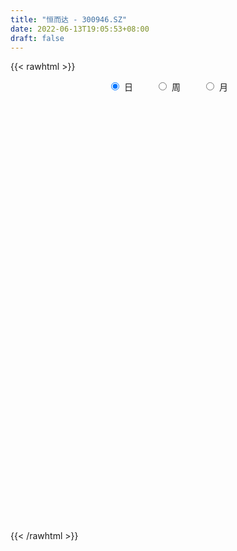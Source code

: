 ```yaml
---
title: "恒而达 - 300946.SZ"
date: 2022-06-13T19:05:53+08:00
draft: false
---
```

{{< rawhtml >}}
    <div style="text-align: center">
        <label style="padding: 1rem;"><input style="margin-right: .5rem" type="radio" name="period" value="D" checked onclick="period_change(this)">日</label>
        <label style="padding: 1rem;"><input style="margin-right: .5rem" type="radio" name="period" value="W" onclick="period_change(this)">周</label>
        <label style="padding: 1rem;"><input style="margin-right: .5rem" type="radio" name="period" value="M" onclick="period_change(this)">月</label>
    </div>
    <div id="chart" style="height: 700px;"></div> 
    <script type="text/javascript">
        const D_v = [118800.21,95355.45,66956.19,71241.04,59557.66,43370.75,38064.28,26937.77,32728.03,26916.35,20245.22,23076.02,24128.55,20964.93,76998.81,91773.87,58330.73,35186.03,29102.61,31887.33,23194.17,20063.37,48998.08,51396.86,37589.51,39714.36,41212.47,40673.56,27806.61,18414.38,17585.7,19524.7,17099.06,19142.85,16570.92,17403.31,29239.01,36364.57,31975.77,21865.68,33692.13,20240.34,17565.09,15986.0,21298.93,22386.35,21180.48,14995.29,17905.21,14604.51,13393.29,10395.74,11909.36,9513.1,9968.7,8799.3,14382.28,15570.71,9908.66,7245.09,6494.12,10011.03,14473.86,10463.93,6594.28,6976.81,8641.0,9999.0,10830.0,14017.43,11663.65,7561.11,10613.0,10939.93,9565.09,7595.01,6604.08,8463.07,4364.28,6311.49,5510.0,10888.24,10205.85,12775.06,8377.16,8788.3,12094.64,11958.55,9177.23,6994.24,7267.96,10563.0,5249.85,8137.0,10001.16,4593.47,5839.12,5431.18,6766.17,4484.17,5631.01,6721.16,6252.0,10707.19,9891.55,6437.0,9596.0,5192.27,7666.01,8058.0,9854.67,14244.62,7759.5,6378.0,5877.0,8203.5,21626.92,12391.43,8333.68,10074.72,5914.72,9427.5,9998.0,7206.0,7735.22,15424.85,10901.04,15375.42,9965.0,47179.09,90477.85,104748.52,69273.52,90778.85,102340.6,92598.17,70188.5,62592.51,63614.39,54780.64,49095.2,34456.0,42113.02,41971.4,29219.39,41333.91,67945.44,57619.47,52050.16,41571.04,27050.88,31339.66,22506.56,17852.18,34002.69,20430.86,17542.29,14263.0,11675.0,13649.36,18202.4,38701.48,24205.93,17834.12,23920.6,23202.38,18913.14,36614.46,40637.18,42179.26,22521.76,22471.64,16382.82,15068.9,17839.69,15376.66,19014.43,16034.25,56226.43,40643.08,39611.43,40762.47,54237.81,35894.91,25730.99,39407.24,27010.2,32408.52,21611.01,18425.36,23207.49,20404.27,35011.71,24653.39,23587.89,16623.0,22122.0,9132.79,9701.7,7694.79,7325.61,12045.0,7835.57,9172.56,8085.57,12585.35,20533.36,13518.77,10858.46,6063.61,5799.0,7669.93,9005.7,6619.97,11330.61,6792.22,5859.53,5600.0,5171.05,16110.07,7866.29,9413.0,6436.35,5751.6,5211.47,4886.0,6940.99,6625.14,7888.55,4961.36,8828.07,4557.0,9334.28,6413.73,4531.0,6259.15,5518.0,5867.25,10009.16,5200.58,5394.69,5648.64,3581.0,3022.0,29414.93,25675.56,12795.95,9872.0,17104.68,10876.58,31308.78,15956.69,12355.0,8581.27,7942.0,10890.42,14684.34,10785.36,8541.01,12430.33,9772.19,9445.73,6837.42,9583.92,9095.79,30345.44,18377.75,9381.0,13000.27,7081.04,6444.21,8987.45,6188.21,10773.22,32167.61,38074.53,23909.86,15099.15,11601.14,19641.23,10336.13,18099.04,24489.35,16082.27,14267.55,7923.15,7123.8,5186.98,9454.0,5893.0,6455.0,6887.27,8293.16,7298.82,5950.15,4833.13,8631.74,13108.28,33940.01,29944.54,19105.47,11951.78,10714.56,13988.39,10739.96,9018.81,11476.48,8411.31,15896.48,10071.13,9381.51,15095.28,9799.18,11605.28,13656.0,10049.95,11918.6,11937.4,9917.87,10335.18,9339.78,17883.79]
const D_histogram = [0.0,-3.6478176638,-6.4328256037,-7.4991311337,-8.1982404905,-8.16833172,-7.9075843968,-7.2176382178,-6.2324474544,-5.3364069574,-4.3051387629,-3.3871615379,-2.4401958943,-1.7297389657,-0.2320698822,1.1787821609,1.4713138274,1.6166599766,1.7643864365,1.9458735583,1.9029141951,1.9450200576,2.5392386999,2.8911889593,3.0024330074,3.2462462765,3.4757520456,3.2359952568,2.8183494823,2.5210183111,2.338932985,2.0584354355,1.7383929212,1.3929776881,1.2565517997,1.2707203579,1.4005285186,1.4894358804,1.4942360629,1.2537619103,1.4072859376,1.3848809868,1.21257282,1.1459447228,1.2153588381,1.1581398477,1.1444394737,1.0840115522,0.8380013063,0.5504756077,0.2494704012,0.1422128522,-0.0310382773,-0.0833376583,-0.1130548074,-0.1740274255,-0.3173678072,-0.155652778,-0.0993133723,-0.1219592418,-0.0796891829,0.060585111,0.2279916461,0.2633480942,0.2811311626,0.2410160632,0.2510425822,0.2894845828,0.3819906445,0.4675633427,0.3926291227,0.384775143,0.4382839723,0.4862447343,0.4556298591,0.3935624758,0.3792319532,0.2836661183,0.2238715363,0.194227378,0.1718287007,0.2447367998,0.3264146776,0.3728257367,0.3313082369,0.3413992626,0.3889121723,0.3684349032,0.2800493563,0.2392490899,0.2279533458,0.1056731969,0.0406148348,-0.028656134,-0.1887683071,-0.2502137746,-0.2064585502,-0.177084457,-0.2050854768,-0.194360678,-0.1543770976,-0.1341748969,-0.0901102578,-0.1959287089,-0.3290704574,-0.3503548296,-0.4355464978,-0.4481217592,-0.4613651353,-0.5179538535,-0.4367430837,-0.2839112208,-0.3098951325,-0.2474159395,-0.192189742,-0.0252657361,0.2789184657,0.4291913256,0.4696725362,0.5306815099,0.5758984539,0.6305086826,0.5622621804,0.4678089692,0.4386726124,0.5224789304,0.4953546759,0.5751309246,0.5230499737,1.2048130845,2.4561072546,2.9229573636,2.6985194346,3.3559489528,4.5725048986,5.3058847212,5.165128807,4.1568285728,3.7738944669,2.9252037235,1.8019867306,0.9271510151,-0.1630717732,-0.8706466964,-1.4288585817,-1.660546097,-1.0934562659,-1.0414794596,-0.9942663431,-1.6796837679,-2.2325179776,-2.7530602465,-3.166193248,-3.4467546236,-3.275129416,-3.2779109092,-2.9950170918,-2.8142106369,-2.5332523017,-2.4097116811,-2.1324652922,-1.4730767161,-1.1554858814,-0.8791565446,-0.5741624331,-0.292684878,-0.2602064156,0.0975562664,0.6338421675,0.6819354017,0.5054792041,0.0738478945,-0.1493719817,-0.3020355654,-0.4656022182,-0.5823328796,-0.4331557673,-0.3092169001,0.5627518373,1.0907665725,1.4362116071,1.7275298838,1.6396055196,1.4705664628,1.071762828,1.1696326104,1.1230113435,0.9384852088,0.768230931,0.5279421874,0.2283468246,0.1097042281,0.060670945,-0.3003175387,-0.4377268258,-0.5671989745,-1.0173827552,-1.2693308415,-1.4945234798,-1.5996666541,-1.4838376067,-1.2207102562,-1.0122021318,-0.9231328038,-0.7347156256,-0.4998898336,-0.1456765421,-0.1496847133,-0.3923459434,-0.4486961467,-0.4583220578,-0.5270957789,-0.6887623921,-0.6803514002,-0.4844572404,-0.3282741625,-0.2414346384,-0.20269848,-0.1216527117,-0.4494667892,-0.5481920164,-0.7604709621,-0.7355861148,-0.7818504922,-0.6221663923,-0.5266982165,-0.5416538559,-0.3685318101,-0.3518813582,-0.2789363589,-0.4176786488,-0.4575155328,-0.3077848945,-0.3246296433,-0.2732263524,-0.3425771093,-0.2853631222,-0.0796938736,0.152903006,0.3553744548,0.3896938553,0.3338004845,0.3198973929,0.3680505986,0.9909956162,1.2475110434,1.2989085146,1.3443607134,1.3825543111,1.3676490546,1.4741181271,1.4511627751,1.2811649013,1.1073199453,0.9867927476,0.9637418265,0.9695282966,0.947480386,0.6772391235,0.534006723,0.3662678279,0.1145458917,-0.2911139992,-0.7936665306,-0.9395081821,-0.2782629774,-0.0475624822,0.1131702774,0.1964759122,0.2168642481,0.2281630041,0.1599001218,-0.0443611751,0.0005007349,0.5865285872,0.690266901,0.434926306,0.1373092608,-0.2257622368,-0.2408076781,-0.3465334195,-0.2372821968,-0.2275793066,-0.2119764245,-0.3302183107,-0.3964887544,-0.5100461367,-0.5299785441,-0.7984914824,-0.8284753197,-1.1164794275,-1.3864664423,-1.2423887999,-1.0968607102,-0.8783329905,-0.6432876784,-0.3978957374,-2.0763346704,-2.8301765896,-3.1570037635,-3.1656928549,-2.9398668131,-2.6545136386,-2.2463083795,-1.849494777,-1.4317351315,-1.0086343462,-0.604619305,-0.3727667853,-0.1229189028,0.1451743185,0.2909795619,0.4373461865,0.614323868,0.7927903931,0.9648567166,1.1350941224,1.2263035924,1.231047413,1.1696072815,1.1712621449,1.2256618506]
const D_fast = [0.0,-4.5597720798,-8.9529864206,-11.8940747341,-14.6427442135,-16.654918373,-18.371067149,-19.4855305245,-20.0584516246,-20.496512867,-20.5415293632,-20.4703425227,-20.1334258526,-19.8554036654,-18.4157520525,-16.7102044692,-16.0498443458,-15.5003332025,-14.9115101334,-14.243554622,-13.8107854364,-13.2824245596,-12.0533962423,-10.9786487431,-10.1167964432,-9.0614216049,-7.9629778244,-7.393735799,-7.106794203,-6.7738707964,-6.3712228762,-6.1371115669,-6.0225558509,-6.0197266619,-5.8420146004,-5.5101659528,-5.0302256624,-4.5689593305,-4.1906001322,-4.1176338073,-3.6122882956,-3.2884729997,-3.1576379615,-2.9377798779,-2.5645260532,-2.3322100816,-2.0598005872,-1.8492256206,-1.8857355399,-2.0356423367,-2.2742799429,-2.3459842788,-2.5269949776,-2.6001287732,-2.6581096242,-2.7625890986,-2.9852714322,-2.8624695974,-2.8309585348,-2.8840942148,-2.8617464516,-2.7063258799,-2.4819214333,-2.3807279617,-2.2926621026,-2.2725231862,-2.1997360216,-2.0889228754,-1.9009191525,-1.6984556186,-1.6752325579,-1.5868927519,-1.4238129295,-1.254290984,-1.1709983943,-1.1346751587,-1.054197693,-1.0788469983,-1.0826736963,-1.0637610101,-1.0432025122,-0.9091102132,-0.745828666,-0.6062111726,-0.5649016132,-0.4694607719,-0.3247198191,-0.2530883624,-0.2714615703,-0.2524495642,-0.2067569719,-0.3026188215,-0.3575234749,-0.4339584772,-0.6412627271,-0.7652616382,-0.7731210514,-0.7880180725,-0.8672904614,-0.9051558321,-0.9037665261,-0.9171080497,-0.8955709749,-1.0503716033,-1.2657809662,-1.3746540458,-1.5687323384,-1.6933380396,-1.8219226996,-2.0079998811,-2.0359748822,-1.9541208246,-2.0575785193,-2.0569533113,-2.0497745493,-1.8891669774,-1.5152531592,-1.2576824679,-1.0997831232,-0.906103772,-0.7169122146,-0.5046748153,-0.4323557723,-0.4098567413,-0.3293249449,-0.1148988943,-0.0181844798,0.2053745,0.2840560426,1.2670224244,3.1323434083,4.3299328582,4.7801247878,6.2765415442,8.6362237146,10.6960747175,11.846601005,11.877507914,12.4380474249,12.3206576123,11.647937302,11.0048893404,9.8738986088,8.9486620115,8.0332354807,7.3864114412,7.6801372058,7.4717441472,7.2703906779,6.1650523111,5.0540886071,3.8452812765,2.640599963,1.4983499315,0.8511927851,0.0289335646,-0.4369268909,-0.9596730952,-1.3120278354,-1.7909151352,-2.0467850693,-1.7556656722,-1.7269463078,-1.6704061072,-1.508952604,-1.3006462684,-1.3332194099,-0.9510676613,-0.2563212183,-0.0377441337,-0.0878305302,-0.5009998662,-0.7615627378,-0.9897352129,-1.2697024202,-1.5320163016,-1.4911281311,-1.4444934889,-0.4318367921,0.3688695861,1.0733675226,1.7965682702,2.1185452859,2.3171478449,2.186284917,2.576562852,2.8106944209,2.8607895884,2.8825930434,2.7742898467,2.53178119,2.4405646506,2.4066991037,1.9706312353,1.7237902418,1.4525183495,0.74798888,0.1787080833,-0.4201154249,-0.9251752628,-1.1803056171,-1.2223558306,-1.2668982392,-1.4086121121,-1.4038738404,-1.2940205067,-0.9762263507,-1.0176557002,-1.3584034162,-1.5269276562,-1.6511340818,-1.8516817476,-2.1855389588,-2.347215817,-2.2724359672,-2.19832143,-2.1718405655,-2.1837790271,-2.1331464368,-2.5733272115,-2.8091004428,-3.211497129,-3.3705088104,-3.6122358109,-3.6080933091,-3.6442996874,-3.7946687907,-3.7136796974,-3.7849995851,-3.7817886755,-4.0249506276,-4.1791663949,-4.1063819801,-4.2043841397,-4.221287437,-4.3762824711,-4.3904092646,-4.2046634844,-3.9338408534,-3.6425257909,-3.5107829266,-3.4832261762,-3.4171549196,-3.2769890643,-2.4062951427,-1.8379019546,-1.4617773548,-1.0802349776,-0.6964028021,-0.369395795,0.1056028094,0.4454381511,0.5957315026,0.698716533,0.8248875222,1.0427720577,1.2909406019,1.5057627878,1.4048313062,1.3951005864,1.3189286483,1.0958431851,0.6174047944,-0.0835643697,-0.4642830668,0.1273963936,0.3462062683,0.5352315973,0.66765621,0.742260608,0.8106001151,0.7823122632,0.5669606726,0.6119477662,1.3446077654,1.6209128044,1.474303786,1.211014056,0.7915019991,0.7162546383,0.5238955421,0.5738262155,0.5266342791,0.4892430551,0.2884465912,0.123053959,-0.1180149576,-0.270442001,-0.7385778099,-0.9756804771,-1.5428044418,-2.1594080671,-2.3259276247,-2.4546147126,-2.4556702405,-2.381446848,-2.2355288413,-4.4330514419,-5.8944375086,-7.0105156234,-7.8106279284,-8.3197685899,-8.6980438251,-8.8514156609,-8.9169757526,-8.85714989,-8.6862076912,-8.4333474763,-8.2946866529,-8.0755684961,-7.7711816952,-7.5526315613,-7.2969283901,-6.9663697415,-6.5897056181,-6.1764251156,-5.7224141792,-5.324628811,-5.0121231372,-4.7811614483,-4.4866910487,-4.1258758803]
const D_slow = [0.0,-0.911954416,-2.5201608169,-4.3949436003,-6.4445037229,-8.4865866529,-10.4634827522,-12.2678923066,-13.8260041702,-15.1601059096,-16.2363906003,-17.0831809848,-17.6932299583,-18.1256646998,-18.1836821703,-17.8889866301,-17.5211581732,-17.1169931791,-16.6758965699,-16.1894281804,-15.7136996316,-15.2274446172,-14.5926349422,-13.8698377024,-13.1192294505,-12.3076678814,-11.43872987,-10.6297310558,-9.9251436852,-9.2948891075,-8.7101558612,-8.1955470023,-7.760948772,-7.41270435,-7.0985664001,-6.7808863106,-6.430754181,-6.0583952109,-5.6848361952,-5.3713957176,-5.0195742332,-4.6733539865,-4.3702107815,-4.0837246008,-3.7798848913,-3.4903499293,-3.2042400609,-2.9332371728,-2.7237368463,-2.5861179443,-2.523750344,-2.488197131,-2.4959567003,-2.5167911149,-2.5450548168,-2.5885616731,-2.6679036249,-2.7068168194,-2.7316451625,-2.762134973,-2.7820572687,-2.7669109909,-2.7099130794,-2.6440760559,-2.5737932652,-2.5135392494,-2.4507786039,-2.3784074582,-2.282909797,-2.1660189613,-2.0678616807,-1.9716678949,-1.8620969018,-1.7405357183,-1.6266282535,-1.5282376345,-1.4334296462,-1.3625131166,-1.3065452326,-1.2579883881,-1.2150312129,-1.153847013,-1.0722433436,-0.9790369094,-0.8962098501,-0.8108600345,-0.7136319914,-0.6215232656,-0.5515109265,-0.4916986541,-0.4347103176,-0.4082920184,-0.3981383097,-0.4053023432,-0.45249442,-0.5150478636,-0.5666625012,-0.6109336154,-0.6622049846,-0.7107951541,-0.7493894285,-0.7829331528,-0.8054607172,-0.8544428944,-0.9367105088,-1.0242992162,-1.1331858406,-1.2452162804,-1.3605575642,-1.4900460276,-1.5992317985,-1.6702096037,-1.7476833869,-1.8095373717,-1.8575848073,-1.8639012413,-1.7941716249,-1.6868737935,-1.5694556594,-1.4367852819,-1.2928106685,-1.1351834978,-0.9946179527,-0.8776657104,-0.7679975573,-0.6373778247,-0.5135391558,-0.3697564246,-0.2389939312,0.06220934,0.6762361536,1.4069754945,2.0816053532,2.9205925914,4.063718816,5.3901899963,6.6814721981,7.7206793412,8.664152958,9.3954538888,9.8459505715,10.0777383253,10.036970382,9.8193087079,9.4620940624,9.0469575382,8.7735934717,8.5132236068,8.264657021,7.844736079,7.2866065846,6.598341523,5.806793211,4.9451045551,4.1263222011,3.3068444738,2.5580902009,1.8545375416,1.2212244662,0.618796546,0.0856802229,-0.2825889561,-0.5714604265,-0.7912495626,-0.9347901709,-1.0079613904,-1.0730129943,-1.0486239277,-0.8901633858,-0.7196795354,-0.5933097343,-0.5748477607,-0.6121907561,-0.6876996475,-0.804100202,-0.9496834219,-1.0579723638,-1.1352765888,-0.9945886295,-0.7218969863,-0.3628440846,0.0690383864,0.4789397663,0.846581382,1.114522089,1.4069302416,1.6876830775,1.9223043797,2.1143621124,2.2463476593,2.3034343654,2.3308604224,2.3460281587,2.270948774,2.1615170676,2.019717324,1.7653716352,1.4480389248,1.0744080548,0.6744913913,0.3035319896,-0.0016455744,-0.2546961074,-0.4854793083,-0.6691582147,-0.7941306731,-0.8305498086,-0.867970987,-0.9660574728,-1.0782315095,-1.192812024,-1.3245859687,-1.4967765667,-1.6668644168,-1.7879787269,-1.8700472675,-1.9304059271,-1.9810805471,-2.011493725,-2.1238604223,-2.2609084264,-2.4510261669,-2.6349226956,-2.8303853187,-2.9859269168,-3.1176014709,-3.2530149349,-3.3451478874,-3.4331182269,-3.5028523166,-3.6072719788,-3.721650862,-3.7985970857,-3.8797544965,-3.9480610846,-4.0337053619,-4.1050461424,-4.1249696108,-4.0867438593,-3.9979002456,-3.9004767818,-3.8170266607,-3.7370523125,-3.6450396629,-3.3972907588,-3.085412998,-2.7606858693,-2.424595691,-2.0789571132,-1.7370448496,-1.3685153178,-1.005724624,-0.6854333987,-0.4086034123,-0.1619052254,0.0790302312,0.3214123053,0.5582824018,0.7275921827,0.8610938634,0.9526608204,0.9812972933,0.9085187936,0.7101021609,0.4752251154,0.405659371,0.3937687505,0.4220613198,0.4711802979,0.5253963599,0.5824371109,0.6224121414,0.6113218476,0.6114470313,0.7580791782,0.9306459034,1.0393774799,1.0737047951,1.0172642359,0.9570623164,0.8704289615,0.8111084123,0.7542135857,0.7012194796,0.6186649019,0.5195427133,0.3920311791,0.2595365431,0.0599136725,-0.1472051574,-0.4263250143,-0.7729416249,-1.0835388248,-1.3577540024,-1.57733725,-1.7381591696,-1.837633104,-2.3567167715,-3.0642609189,-3.8535118598,-4.6449350735,-5.3799017768,-6.0435301865,-6.6051072813,-7.0674809756,-7.4254147585,-7.677573345,-7.8287281713,-7.9219198676,-7.9526495933,-7.9163560137,-7.8436111232,-7.7342745766,-7.5806936096,-7.3824960113,-7.1412818321,-6.8575083015,-6.5509324034,-6.2431705502,-5.9507687298,-5.6579531936,-5.3515377309]
const D_data = [['2021-02-08', 139.66, 141.6, 139.55, 182.68],['2021-02-09', 114.0, 84.44, 84.18, 126.0],['2021-02-10', 80.0, 73.5, 73.02, 84.99],['2021-02-18', 75.11, 78.5, 75.11, 84.5],['2021-02-19', 75.0, 71.23, 68.9, 75.98],['2021-02-22', 71.22, 70.91, 70.1, 72.8],['2021-02-23', 69.8, 66.78, 66.5, 69.8],['2021-02-24', 66.8, 67.04, 66.74, 67.88],['2021-02-25', 67.3, 68.02, 67.07, 69.5],['2021-02-26', 67.68, 65.29, 65.28, 67.81],['2021-03-01', 65.01, 66.1, 65.0, 66.39],['2021-03-02', 66.17, 64.5, 63.9, 66.43],['2021-03-03', 64.02, 65.1, 62.8, 65.88],['2021-03-04', 64.31, 62.4, 62.31, 64.66],['2021-03-05', 62.0, 74.88, 62.0, 74.88],['2021-03-08', 75.0, 79.49, 73.5, 88.22],['2021-03-09', 75.2, 68.63, 66.25, 77.64],['2021-03-10', 67.12, 66.74, 66.33, 71.39],['2021-03-11', 65.54, 66.51, 63.82, 67.36],['2021-03-12', 66.0, 66.97, 65.67, 69.68],['2021-03-15', 64.95, 63.8, 63.26, 66.13],['2021-03-16', 63.39, 64.2, 62.2, 64.99],['2021-03-17', 64.19, 72.52, 63.23, 73.97],['2021-03-18', 71.0, 72.2, 68.58, 75.52],['2021-03-19', 70.0, 70.88, 69.3, 74.15],['2021-03-22', 71.41, 74.2, 71.41, 75.78],['2021-03-23', 73.25, 76.31, 73.2, 77.49],['2021-03-24', 77.0, 71.52, 71.0, 79.93],['2021-03-25', 69.2, 68.47, 67.8, 72.47],['2021-03-26', 68.0, 68.81, 67.85, 69.61],['2021-03-29', 69.4, 69.62, 68.8, 71.8],['2021-03-30', 69.11, 67.69, 67.02, 70.49],['2021-03-31', 65.4, 65.95, 65.4, 67.26],['2021-04-01', 66.61, 64.0, 63.8, 66.88],['2021-04-02', 64.06, 65.34, 64.06, 65.89],['2021-04-06', 65.36, 66.92, 64.84, 67.17],['2021-04-07', 66.72, 68.89, 65.84, 69.75],['2021-04-08', 68.62, 69.24, 68.02, 71.99],['2021-04-09', 72.27, 68.8, 68.5, 75.68],['2021-04-12', 66.22, 65.4, 65.18, 67.82],['2021-04-13', 65.34, 70.43, 65.34, 71.25],['2021-04-14', 71.21, 69.01, 67.88, 71.3],['2021-04-15', 69.09, 67.0, 66.04, 69.19],['2021-04-16', 67.0, 68.02, 66.69, 68.88],['2021-04-19', 67.9, 70.12, 67.71, 70.73],['2021-04-20', 69.67, 69.0, 69.0, 71.62],['2021-04-21', 69.05, 69.8, 67.88, 71.13],['2021-04-22', 69.7, 69.47, 68.38, 70.34],['2021-04-23', 69.22, 66.68, 66.6, 69.38],['2021-04-26', 67.02, 64.89, 64.68, 67.25],['2021-04-27', 65.12, 63.08, 62.43, 65.7],['2021-04-28', 62.32, 64.2, 62.32, 64.85],['2021-04-29', 64.14, 62.3, 62.3, 64.25],['2021-04-30', 61.9, 62.8, 61.9, 63.4],['2021-05-06', 62.71, 62.42, 61.02, 63.5],['2021-05-07', 62.4, 61.3, 61.11, 62.4],['2021-05-10', 61.7, 59.14, 58.4, 61.72],['2021-05-11', 59.11, 62.44, 58.91, 63.0],['2021-05-12', 61.3, 61.22, 60.17, 62.26],['2021-05-13', 60.12, 59.84, 59.8, 60.9],['2021-05-14', 59.85, 60.23, 59.8, 60.49],['2021-05-17', 60.28, 61.55, 59.7, 61.74],['2021-05-18', 61.51, 62.45, 61.1, 64.0],['2021-05-19', 62.96, 61.16, 61.11, 62.96],['2021-05-20', 61.01, 60.93, 60.6, 61.43],['2021-05-21', 60.69, 59.99, 59.91, 61.16],['2021-05-24', 59.58, 60.38, 58.65, 60.43],['2021-05-25', 61.26, 60.74, 60.48, 61.98],['2021-05-26', 61.16, 61.71, 60.16, 61.85],['2021-05-27', 62.0, 62.13, 61.41, 63.3],['2021-05-28', 62.0, 60.19, 60.06, 62.26],['2021-05-31', 60.28, 60.83, 60.24, 61.08],['2021-06-01', 60.98, 61.78, 60.7, 61.95],['2021-06-02', 61.72, 62.1, 60.89, 62.2],['2021-06-03', 62.22, 61.3, 61.19, 62.33],['2021-06-04', 61.05, 60.77, 60.51, 61.5],['2021-06-07', 60.6, 61.26, 60.41, 61.32],['2021-06-08', 61.25, 60.01, 59.93, 61.26],['2021-06-09', 60.07, 60.05, 59.59, 60.3],['2021-06-10', 59.97, 60.17, 59.93, 60.72],['2021-06-11', 60.17, 60.09, 59.91, 60.36],['2021-06-15', 60.45, 61.42, 59.71, 61.8],['2021-06-16', 61.15, 62.02, 60.73, 62.08],['2021-06-17', 61.98, 62.06, 61.41, 63.01],['2021-06-18', 61.5, 61.12, 60.7, 61.69],['2021-06-21', 61.17, 61.83, 60.9, 62.3],['2021-06-22', 61.73, 62.64, 61.38, 62.98],['2021-06-23', 62.66, 62.07, 61.96, 63.37],['2021-06-24', 62.06, 61.1, 60.79, 62.1],['2021-06-25', 61.1, 61.48, 60.66, 61.52],['2021-06-28', 61.43, 61.83, 61.05, 62.15],['2021-06-29', 61.84, 60.15, 59.91, 61.84],['2021-06-30', 60.3, 60.36, 59.92, 60.49],['2021-07-01', 60.01, 59.89, 59.89, 60.9],['2021-07-02', 59.84, 57.98, 57.9, 59.89],['2021-07-05', 57.99, 58.37, 57.9, 58.48],['2021-07-06', 58.08, 59.38, 58.08, 59.38],['2021-07-07', 59.04, 59.16, 59.03, 59.59],['2021-07-08', 59.01, 58.2, 58.05, 59.54],['2021-07-09', 58.25, 58.38, 57.93, 58.61],['2021-07-12', 58.38, 58.64, 58.14, 58.93],['2021-07-13', 58.64, 58.33, 57.9, 58.68],['2021-07-14', 58.33, 58.6, 58.03, 59.1],['2021-07-15', 58.42, 56.32, 56.08, 58.45],['2021-07-16', 56.3, 54.99, 54.91, 56.56],['2021-07-19', 55.28, 55.56, 55.13, 56.59],['2021-07-20', 55.54, 54.0, 53.42, 55.54],['2021-07-21', 54.03, 54.12, 53.83, 54.44],['2021-07-22', 54.14, 53.49, 53.06, 54.2],['2021-07-23', 53.8, 52.16, 52.1, 53.8],['2021-07-26', 52.18, 53.35, 51.41, 53.38],['2021-07-27', 53.35, 54.36, 52.89, 55.3],['2021-07-28', 53.88, 51.98, 51.4, 53.88],['2021-07-29', 52.2, 52.71, 52.09, 53.19],['2021-07-30', 52.67, 52.5, 51.71, 52.68],['2021-08-02', 52.1, 54.15, 52.1, 54.17],['2021-08-03', 54.01, 56.99, 53.68, 58.63],['2021-08-04', 56.85, 56.33, 55.75, 57.47],['2021-08-05', 55.82, 55.6, 55.38, 56.97],['2021-08-06', 55.12, 56.32, 55.12, 57.4],['2021-08-09', 56.07, 56.66, 55.66, 56.83],['2021-08-10', 56.93, 57.36, 56.27, 57.88],['2021-08-11', 57.37, 56.11, 56.01, 57.67],['2021-08-12', 55.86, 55.62, 55.4, 56.66],['2021-08-13', 55.55, 56.35, 55.3, 56.84],['2021-08-16', 56.09, 58.2, 55.98, 58.63],['2021-08-17', 58.15, 57.29, 57.17, 58.85],['2021-08-18', 57.85, 59.14, 57.58, 60.18],['2021-08-19', 59.14, 57.96, 57.26, 59.45],['2021-08-20', 58.5, 69.55, 58.44, 69.55],['2021-08-23', 75.11, 83.46, 74.0, 83.46],['2021-08-24', 92.5, 80.6, 80.14, 93.0],['2021-08-25', 78.58, 75.1, 74.68, 80.06],['2021-08-26', 75.7, 90.12, 72.52, 90.12],['2021-08-27', 84.0, 105.9, 83.81, 108.14],['2021-08-30', 98.99, 109.78, 95.0, 123.85],['2021-08-31', 105.02, 105.5, 102.01, 115.45],['2021-09-01', 103.0, 96.28, 92.92, 105.37],['2021-09-02', 97.2, 104.7, 93.88, 109.5],['2021-09-03', 102.18, 99.5, 98.2, 113.08],['2021-09-06', 96.74, 93.98, 88.56, 99.49],['2021-09-07', 94.08, 94.19, 91.68, 95.88],['2021-09-08', 93.47, 87.9, 87.1, 94.0],['2021-09-09', 87.91, 88.82, 86.16, 91.98],['2021-09-10', 88.79, 87.71, 86.0, 88.79],['2021-09-13', 88.0, 89.74, 83.8, 91.5],['2021-09-14', 88.7, 100.83, 85.0, 104.8],['2021-09-15', 96.8, 96.43, 95.0, 106.16],['2021-09-16', 96.0, 97.02, 93.0, 104.98],['2021-09-17', 94.88, 86.18, 85.1, 96.53],['2021-09-22', 85.7, 83.99, 82.68, 87.49],['2021-09-23', 85.33, 80.47, 80.01, 85.61],['2021-09-24', 79.61, 77.79, 77.6, 80.71],['2021-09-27', 76.52, 75.68, 73.5, 80.0],['2021-09-28', 75.5, 79.0, 75.5, 81.89],['2021-09-29', 76.9, 75.17, 74.3, 77.91],['2021-09-30', 76.43, 77.41, 75.59, 78.39],['2021-10-08', 78.56, 75.37, 75.03, 79.5],['2021-10-11', 74.8, 75.95, 74.06, 77.29],['2021-10-12', 75.0, 73.22, 72.18, 75.76],['2021-10-13', 73.29, 74.46, 72.63, 76.9],['2021-10-14', 75.0, 80.33, 74.46, 82.49],['2021-10-15', 78.0, 77.58, 76.66, 79.8],['2021-10-18', 77.32, 77.76, 75.77, 80.18],['2021-10-19', 75.47, 78.99, 75.04, 79.88],['2021-10-20', 78.9, 79.8, 77.33, 80.2],['2021-10-21', 79.09, 77.16, 77.15, 79.69],['2021-10-22', 77.77, 82.08, 75.4, 84.42],['2021-10-25', 80.2, 86.9, 80.14, 88.52],['2021-10-26', 85.66, 82.78, 82.28, 93.88],['2021-10-27', 81.52, 80.0, 79.88, 84.59],['2021-10-28', 80.1, 75.3, 75.3, 81.79],['2021-10-29', 75.31, 76.02, 73.52, 77.39],['2021-11-01', 75.0, 75.61, 74.78, 77.4],['2021-11-02', 75.68, 74.2, 74.1, 77.84],['2021-11-03', 73.87, 73.48, 72.1, 75.43],['2021-11-04', 72.94, 76.35, 72.94, 76.9],['2021-11-05', 76.38, 76.32, 75.39, 77.99],['2021-11-08', 75.9, 88.35, 74.06, 91.58],['2021-11-09', 85.62, 88.38, 85.62, 89.52],['2021-11-10', 88.37, 89.4, 87.0, 92.6],['2021-11-11', 89.1, 91.7, 87.65, 92.9],['2021-11-12', 92.28, 88.89, 88.0, 99.77],['2021-11-15', 89.88, 88.52, 86.08, 92.35],['2021-11-16', 88.86, 85.26, 85.26, 89.15],['2021-11-17', 84.7, 91.75, 84.68, 92.39],['2021-11-18', 90.21, 91.22, 89.35, 92.93],['2021-11-19', 92.14, 89.95, 88.6, 94.0],['2021-11-22', 88.99, 90.14, 87.18, 91.5],['2021-11-23', 89.42, 88.98, 87.38, 90.88],['2021-11-24', 88.99, 87.4, 86.66, 90.8],['2021-11-25', 87.2, 89.0, 86.3, 90.0],['2021-11-26', 91.5, 89.82, 89.5, 97.45],['2021-11-29', 84.0, 85.03, 82.8, 88.5],['2021-11-30', 85.08, 86.5, 85.08, 90.58],['2021-12-01', 86.17, 85.77, 84.62, 87.99],['2021-12-02', 84.88, 79.81, 79.77, 85.43],['2021-12-03', 79.61, 79.7, 79.5, 80.73],['2021-12-06', 79.7, 77.81, 77.44, 80.5],['2021-12-07', 78.25, 77.3, 76.5, 78.72],['2021-12-08', 77.04, 78.93, 77.04, 79.35],['2021-12-09', 78.5, 80.74, 78.5, 81.5],['2021-12-10', 79.9, 80.42, 79.58, 81.1],['2021-12-13', 80.75, 78.9, 78.25, 80.96],['2021-12-14', 78.7, 80.15, 78.7, 80.79],['2021-12-15', 80.17, 81.28, 80.15, 81.95],['2021-12-16', 82.15, 84.0, 80.66, 84.93],['2021-12-17', 83.54, 80.22, 80.18, 83.54],['2021-12-20', 79.43, 76.21, 76.18, 79.8],['2021-12-21', 77.0, 77.25, 75.92, 78.2],['2021-12-22', 77.56, 77.13, 76.58, 77.95],['2021-12-23', 77.3, 75.6, 75.51, 77.55],['2021-12-24', 75.1, 73.12, 73.07, 76.2],['2021-12-27', 73.2, 74.06, 72.35, 74.75],['2021-12-28', 74.06, 76.25, 74.06, 77.5],['2021-12-29', 75.88, 76.12, 74.58, 76.38],['2021-12-30', 76.0, 75.41, 75.28, 76.8],['2021-12-31', 75.3, 74.69, 74.54, 76.3],['2022-01-04', 74.69, 75.13, 74.02, 75.3],['2022-01-05', 75.12, 68.81, 60.1, 75.12],['2022-01-06', 69.09, 69.81, 68.2, 70.49],['2022-01-07', 69.88, 66.68, 66.42, 70.5],['2022-01-10', 66.69, 68.18, 65.7, 68.3],['2022-01-11', 69.0, 66.23, 66.0, 69.0],['2022-01-12', 66.96, 68.14, 66.72, 68.18],['2022-01-13', 68.14, 67.13, 67.02, 68.68],['2022-01-14', 67.12, 65.08, 64.88, 67.5],['2022-01-17', 65.17, 67.03, 64.99, 67.45],['2022-01-18', 67.96, 64.81, 64.38, 67.96],['2022-01-19', 64.8, 65.01, 64.2, 65.42],['2022-01-20', 64.8, 61.39, 61.13, 65.0],['2022-01-21', 61.68, 61.27, 60.4, 62.33],['2022-01-24', 61.27, 63.1, 60.78, 65.25],['2022-01-25', 62.13, 60.57, 60.42, 63.49],['2022-01-26', 60.57, 60.72, 59.39, 61.56],['2022-01-27', 61.44, 58.34, 55.0, 61.44],['2022-01-28', 58.41, 59.06, 57.51, 59.91],['2022-02-07', 60.39, 60.9, 59.35, 61.98],['2022-02-08', 61.12, 61.87, 60.81, 63.78],['2022-02-09', 62.77, 62.3, 61.11, 62.77],['2022-02-10', 62.3, 60.57, 60.13, 62.46],['2022-02-11', 60.57, 59.12, 58.75, 60.83],['2022-02-14', 58.84, 59.18, 58.0, 60.08],['2022-02-15', 59.49, 59.8, 58.61, 59.9],['2022-02-16', 60.0, 68.87, 59.94, 71.0],['2022-02-17', 69.17, 67.1, 66.66, 72.21],['2022-02-18', 66.82, 65.97, 65.09, 67.64],['2022-02-21', 65.97, 66.85, 65.4, 67.28],['2022-02-22', 66.5, 67.76, 65.52, 69.88],['2022-02-23', 67.0, 67.99, 66.3, 68.34],['2022-02-24', 67.98, 70.68, 67.5, 75.51],['2022-02-25', 70.36, 70.29, 69.8, 72.33],['2022-02-28', 69.94, 68.9, 66.88, 70.0],['2022-03-01', 69.33, 68.8, 67.8, 69.8],['2022-03-02', 68.79, 69.47, 67.51, 69.93],['2022-03-03', 69.9, 71.08, 68.5, 71.44],['2022-03-04', 71.19, 72.2, 70.36, 73.69],['2022-03-07', 71.83, 72.64, 70.47, 73.5],['2022-03-08', 72.0, 69.48, 69.05, 72.5],['2022-03-09', 68.99, 70.55, 67.59, 70.69],['2022-03-10', 72.02, 69.89, 69.52, 72.5],['2022-03-11', 69.88, 68.03, 65.53, 69.88],['2022-03-14', 67.26, 64.38, 64.38, 67.79],['2022-03-15', 63.86, 60.38, 60.12, 64.8],['2022-03-16', 62.39, 62.48, 60.05, 62.88],['2022-03-17', 62.42, 73.57, 62.4, 74.66],['2022-03-18', 74.73, 70.52, 70.3, 74.97],['2022-03-21', 70.79, 70.79, 69.83, 71.64],['2022-03-22', 71.74, 70.67, 69.56, 72.9],['2022-03-23', 70.48, 70.4, 69.78, 71.31],['2022-03-24', 69.78, 70.63, 68.58, 71.23],['2022-03-25', 70.68, 69.72, 69.6, 71.95],['2022-03-28', 68.78, 67.41, 67.33, 69.4],['2022-03-29', 67.58, 70.17, 67.58, 70.95],['2022-03-30', 70.25, 79.0, 69.84, 84.0],['2022-03-31', 78.0, 75.46, 75.0, 82.0],['2022-04-01', 74.53, 71.14, 70.68, 76.66],['2022-04-06', 70.43, 69.49, 68.15, 71.59],['2022-04-07', 68.8, 66.99, 66.5, 69.66],['2022-04-08', 67.3, 70.28, 63.87, 70.28],['2022-04-11', 68.6, 68.71, 67.5, 69.99],['2022-04-12', 66.64, 71.3, 66.64, 72.71],['2022-04-13', 71.2, 70.3, 68.1, 75.59],['2022-04-14', 71.12, 70.37, 69.03, 73.07],['2022-04-15', 69.94, 68.29, 65.7, 69.94],['2022-04-18', 67.07, 68.23, 65.56, 69.32],['2022-04-19', 68.0, 66.85, 66.68, 69.26],['2022-04-20', 67.9, 67.29, 66.3, 67.9],['2022-04-21', 67.03, 62.88, 62.5, 67.03],['2022-04-22', 63.5, 64.4, 62.11, 64.45],['2022-04-25', 61.53, 59.48, 59.03, 63.99],['2022-04-26', 59.65, 57.1, 56.5, 61.6],['2022-04-27', 55.12, 60.76, 55.12, 61.0],['2022-04-28', 60.1, 60.45, 58.88, 62.6],['2022-04-29', 60.7, 61.35, 60.7, 62.0],['2022-05-05', 62.93, 61.94, 60.8, 62.93],['2022-05-06', 60.8, 62.7, 59.73, 63.98],['2022-05-09', 33.86, 33.4, 32.88, 34.86],['2022-05-10', 33.38, 36.03, 32.88, 38.94],['2022-05-11', 34.5, 35.55, 34.15, 36.88],['2022-05-12', 35.0, 35.48, 34.7, 36.11],['2022-05-13', 35.6, 35.84, 35.11, 35.97],['2022-05-16', 35.85, 34.91, 34.85, 36.03],['2022-05-17', 34.62, 35.46, 34.08, 35.87],['2022-05-18', 35.4, 34.88, 34.84, 35.8],['2022-05-19', 33.97, 35.0, 33.93, 35.2],['2022-05-20', 35.5, 35.29, 35.11, 36.08],['2022-05-23', 35.38, 35.54, 35.07, 35.64],['2022-05-24', 35.58, 33.59, 33.58, 36.6],['2022-05-25', 33.22, 33.79, 33.01, 33.91],['2022-05-26', 34.2, 34.3, 33.71, 34.88],['2022-05-27', 34.3, 32.94, 32.72, 34.6],['2022-05-30', 33.0, 32.92, 32.08, 33.27],['2022-05-31', 32.86, 33.51, 32.18, 33.51],['2022-06-01', 33.89, 33.99, 33.02, 34.68],['2022-06-02', 33.99, 34.53, 33.6, 34.65],['2022-06-06', 34.43, 35.28, 34.34, 35.44],['2022-06-07', 35.28, 34.99, 34.38, 35.5],['2022-06-08', 34.7, 34.24, 33.51, 35.21],['2022-06-09', 34.0, 33.35, 32.9, 34.13],['2022-06-10', 33.35, 34.09, 33.1, 34.39],['2022-06-13', 33.83, 35.08, 33.75, 35.8]]
const W_v = [281111.85,130798.7,168017.18,165413.53,246280.57,181241.99,167821.38,89923.23,114982.66,109349.24,97766.26,59816.0,18768.0,53600.86,48519.91,55151.08,46274.14,31252.92,42246.31,49012.96,41218.97,27114.11,39202.91,36949.28,44113.79,60630.25,40281.44,98845.4,457619.34,343774.21,196855.01,260520.02,80897.1,89828.02,14263.0,106434.17,120484.7,144192.66,83333.93,231481.22,160451.86,118659.84,96119.07,44602.67,63895.61,39396.7,36202.33,38560.41,29226.41,32860.12,32056.16,32120.32,74489.44,85118.73,54453.03,50974.62,74240.32,44893.97,111113.43,46341.52,83274.34,35580.93,34884.4,13464.87,108050.08,55938.2,58855.71,45110.41,53448.83,17883.79]
const W_histogram = [0.0,-0.1448660969,-0.6068179836,-0.2508254392,-0.517060324,-0.4038355627,-0.4394174825,-0.6547464921,-0.5277008828,-0.4621055937,-0.4731494478,-0.6926687578,-0.8778841076,-1.0024466343,-1.0272099333,-0.9577018855,-0.806316602,-0.6901206178,-0.4913706607,-0.2929341755,-0.3507650628,-0.3164994306,-0.4674533247,-0.6897826647,-0.7413197315,-0.4593307643,-0.2238985062,0.8110001029,3.7682681217,5.0386213941,4.8295939215,4.3480384331,3.2732123657,2.3865991256,1.5530549062,1.0641544313,0.9606159762,0.4279386584,0.0591142235,0.5952319893,0.9345478511,1.0546515504,0.391119053,-0.0379059246,-0.3560817892,-1.0276305706,-1.3298216303,-1.9930073578,-2.4340785657,-2.848300294,-3.1153789865,-3.1242638926,-2.5304094073,-1.7455917565,-1.0320455443,-0.786235316,-0.4196610889,-0.2056143751,0.0437542163,0.1565855645,0.1054523578,-0.1672640768,-0.5105802734,-0.5981883941,-2.3198639884,-3.291158164,-3.8485815377,-3.8571643651,-3.6420532447,-3.1984513365]
const W_fast = [0.0,-0.1810826211,-0.7947390037,-0.5014528192,-0.8969527849,-0.8846869143,-1.0301232048,-1.4091388374,-1.4140184488,-1.4639495581,-1.5932807741,-1.9859672735,-2.3906536503,-2.7658278355,-3.0473936179,-3.2173110414,-3.2675049084,-3.3238390787,-3.2479317868,-3.1227288454,-3.2682509985,-3.3131102238,-3.5809274491,-3.9757024553,-4.2125694549,-4.0454131788,-3.8659555473,-2.6283069124,1.2710281367,3.8010367577,4.7994077655,5.4048618854,5.1483389094,4.8583754506,4.4130949578,4.1902330907,4.3268486297,3.9011559765,3.5471100974,4.2320358606,4.8049886851,5.1887552721,4.6230025379,4.1845010791,3.7773047672,2.8488483432,2.2142018759,1.052764309,0.0031734596,-1.1231233421,-2.1690467812,-2.9589976605,-2.997745527,-2.6493258153,-2.1937909892,-2.1445395899,-1.882880635,-1.720237515,-1.4599303695,-1.3079526302,-1.3327227475,-1.6472552013,-2.1182164662,-2.3553716855,-4.6570132769,-6.4510969934,-7.9706657515,-8.9435396702,-9.638941861,-9.994952787]
const W_slow = [0.0,-0.0362165242,-0.1879210201,-0.2506273799,-0.3798924609,-0.4808513516,-0.5907057222,-0.7543923453,-0.886317566,-1.0018439644,-1.1201313263,-1.2932985158,-1.5127695427,-1.7633812013,-2.0201836846,-2.2596091559,-2.4611883064,-2.6337184609,-2.7565611261,-2.8297946699,-2.9174859356,-2.9966107933,-3.1134741245,-3.2859197906,-3.4712497235,-3.5860824146,-3.6420570411,-3.4393070154,-2.497239985,-1.2375846364,-0.0301861561,1.0568234522,1.8751265437,2.471776325,2.8600400516,3.1260786594,3.3662326535,3.4732173181,3.4879958739,3.6368038713,3.870440834,4.1341037216,4.2318834849,4.2224070038,4.1333865564,3.8764789138,3.5440235062,3.0457716668,2.4372520254,1.7251769519,0.9463322052,0.1652662321,-0.4673361197,-0.9037340589,-1.1617454449,-1.3583042739,-1.4632195461,-1.5146231399,-1.5036845858,-1.4645381947,-1.4381751053,-1.4799911245,-1.6076361928,-1.7571832913,-2.3371492884,-3.1599388294,-4.1220842139,-5.0863753051,-5.9968886163,-6.7965014504]
const W_data = [['2021-02-10', 139.66, 73.5, 73.02, 182.68],['2021-02-19', 75.11, 71.23, 68.9, 84.5],['2021-02-26', 71.22, 65.29, 65.28, 72.8],['2021-03-05', 65.01, 74.88, 62.0, 74.88],['2021-03-12', 75.0, 66.97, 63.82, 88.22],['2021-03-19', 64.95, 70.88, 62.2, 75.52],['2021-03-26', 71.41, 68.81, 67.8, 79.93],['2021-04-02', 69.4, 65.34, 63.8, 71.8],['2021-04-09', 65.36, 68.8, 64.84, 75.68],['2021-04-16', 66.22, 68.02, 65.18, 71.3],['2021-04-23', 67.9, 66.68, 66.6, 71.62],['2021-04-30', 67.02, 62.8, 61.9, 67.25],['2021-05-07', 62.71, 61.3, 61.02, 63.5],['2021-05-14', 61.7, 60.23, 58.4, 63.0],['2021-05-21', 60.28, 59.99, 59.7, 64.0],['2021-05-28', 59.58, 60.19, 58.65, 63.3],['2021-06-04', 60.28, 60.77, 60.24, 62.33],['2021-06-11', 60.6, 60.09, 59.59, 61.32],['2021-06-18', 60.45, 61.12, 59.71, 63.01],['2021-06-25', 61.17, 61.48, 60.66, 63.37],['2021-07-02', 61.43, 57.98, 57.9, 62.15],['2021-07-09', 57.99, 58.38, 57.9, 59.59],['2021-07-16', 58.38, 54.99, 54.91, 59.1],['2021-07-23', 55.28, 52.16, 52.1, 56.59],['2021-07-30', 52.18, 52.5, 51.4, 55.3],['2021-08-06', 52.1, 56.32, 52.1, 58.63],['2021-08-13', 56.07, 56.35, 55.3, 57.88],['2021-08-20', 56.09, 69.55, 55.98, 69.55],['2021-08-27', 75.11, 105.9, 72.52, 108.14],['2021-09-03', 98.99, 99.5, 92.92, 123.85],['2021-09-10', 96.74, 87.71, 86.0, 99.49],['2021-09-17', 88.0, 86.18, 83.8, 106.16],['2021-09-24', 85.7, 77.79, 77.6, 87.49],['2021-09-30', 76.52, 77.41, 73.5, 81.89],['2021-10-08', 78.56, 75.37, 75.03, 79.5],['2021-10-15', 74.8, 77.58, 72.18, 82.49],['2021-10-22', 77.32, 82.08, 75.04, 84.42],['2021-10-29', 80.2, 76.02, 73.52, 93.88],['2021-11-05', 75.0, 76.32, 72.1, 77.99],['2021-11-12', 75.9, 88.89, 74.06, 99.77],['2021-11-19', 89.88, 89.95, 84.68, 94.0],['2021-11-26', 88.99, 89.82, 86.3, 97.45],['2021-12-03', 84.0, 79.7, 79.5, 90.58],['2021-12-10', 79.7, 80.42, 76.5, 81.5],['2021-12-17', 80.75, 80.22, 78.25, 84.93],['2021-12-24', 79.43, 73.12, 73.07, 79.8],['2021-12-31', 73.2, 74.69, 72.35, 77.5],['2022-01-07', 74.69, 66.68, 60.1, 75.3],['2022-01-14', 66.69, 65.08, 64.88, 69.0],['2022-01-21', 65.17, 61.27, 60.4, 67.96],['2022-01-28', 61.27, 59.06, 55.0, 65.25],['2022-02-11', 60.39, 59.12, 58.75, 63.78],['2022-02-18', 58.84, 65.97, 58.0, 72.21],['2022-02-25', 65.97, 70.29, 65.4, 75.51],['2022-03-04', 69.94, 72.2, 66.88, 73.69],['2022-03-11', 71.83, 68.03, 65.53, 73.5],['2022-03-18', 67.26, 70.52, 60.05, 74.97],['2022-03-25', 70.79, 69.72, 68.58, 72.9],['2022-04-01', 68.78, 71.14, 67.33, 84.0],['2022-04-08', 70.43, 70.28, 63.87, 71.59],['2022-04-15', 68.6, 68.29, 65.7, 75.59],['2022-04-22', 67.07, 64.4, 62.11, 69.32],['2022-04-29', 61.53, 61.35, 55.12, 63.99],['2022-05-06', 62.93, 62.7, 59.73, 63.98],['2022-05-13', 33.86, 35.84, 32.88, 38.94],['2022-05-20', 35.85, 35.29, 33.93, 36.08],['2022-05-27', 35.38, 32.94, 32.72, 36.6],['2022-06-02', 33.0, 34.53, 32.08, 34.68],['2022-06-10', 34.43, 34.09, 32.9, 35.5],['2022-06-17', 33.83, 35.08, 33.75, 35.8]]
const M_v = [579927.73,814966.9299999999,417627.9299999999,183600.96,184306.03,165518.25,820163.1000000001,809087.6900000003,385374.5300000001,642168.1300000001,231975.1,132703.1,204083.49,299410.51,223991.05,257713.32,95038.57]
const M_histogram = [0.0,0.0421196581,-0.1348101785,-0.3641489373,-0.5177578118,-1.0862806916,2.0013581503,2.0392133387,1.8628226298,2.3146633555,1.7088098237,0.2240956663,-0.1087149972,0.0888374643,-0.7108583585,-2.9682850437,-4.1374083406]
const M_fast = [0.0,0.0526495726,-0.1579828086,-0.4783588018,-0.7614071292,-1.6015001819,1.9864781976,2.5341367207,2.8234516692,3.8539582339,3.6753071579,2.2466169171,1.8866275043,2.1063893318,1.1289789194,-1.8705190267,-4.0739944087]
const M_slow = [0.0,0.0105299145,-0.0231726301,-0.1142098644,-0.2436493174,-0.5152194903,-0.0148799527,0.494923382,0.9606290394,1.5392948783,1.9664973342,2.0225212508,1.9953425015,2.0175518676,1.8398372779,1.097766017,0.0634139319]
const M_data = [['2021-02-26', 139.66, 65.29, 65.28, 182.68],['2021-03-31', 65.01, 65.95, 62.0, 88.22],['2021-04-30', 66.61, 62.8, 61.9, 75.68],['2021-05-31', 62.71, 60.83, 58.4, 64.0],['2021-06-30', 60.98, 60.36, 59.59, 63.37],['2021-07-30', 60.01, 52.5, 51.4, 60.9],['2021-08-31', 52.1, 105.5, 52.1, 123.85],['2021-09-30', 103.0, 77.41, 73.5, 113.08],['2021-10-29', 78.56, 76.02, 72.18, 93.88],['2021-11-30', 75.0, 86.5, 72.1, 99.77],['2021-12-31', 86.17, 74.69, 72.35, 87.99],['2022-01-28', 74.69, 59.06, 55.0, 75.3],['2022-02-28', 60.39, 68.9, 58.0, 75.51],['2022-03-31', 69.33, 75.46, 60.05, 84.0],['2022-04-29', 74.53, 61.35, 55.12, 76.66],['2022-05-31', 62.93, 33.51, 32.08, 63.98],['2022-06-30', 33.89, 35.08, 32.9, 35.8]]
        const D_a = [null,null,null,null,null,null,null,null,null,null,null,null,null,null,62.0,null,null,null,null,null,null,null,null,null,null,null,null,79.93,null,null,null,null,null,63.8,null,null,null,null,75.68,null,null,null,null,null,null,null,null,null,null,null,null,null,null,null,null,null,58.4,null,null,null,null,null,64.0,null,null,null,null,null,null,null,null,null,null,null,null,null,null,null,59.59,null,null,null,null,null,null,null,null,63.37,null,null,null,null,null,null,57.9,null,null,null,null,null,null,null,59.1,null,null,null,null,null,null,null,null,null,51.4,null,null,null,null,null,null,null,null,null,null,null,null,null,null,null,null,null,null,null,null,null,null,123.85,null,null,null,null,null,null,null,null,null,null,null,null,null,null,null,null,null,null,null,null,null,null,null,72.18,null,null,null,null,null,null,null,null,null,93.88,null,null,null,null,null,72.1,null,null,null,null,null,null,99.77,null,null,null,null,null,null,null,null,null,null,null,null,null,null,null,null,76.5,null,null,null,null,null,null,84.93,null,null,null,null,null,null,null,null,null,null,null,null,60.1,null,null,null,null,null,null,null,null,null,null,null,null,65.25,null,null,null,null,null,null,null,null,null,58.0,null,null,null,null,null,null,null,75.51,null,null,null,null,null,null,null,null,null,null,null,null,null,60.05,null,null,null,null,null,null,null,null,null,84.0,null,null,null,null,null,null,null,null,null,null,null,null,null,null,null,null,null,null,null,null,null,null,32.88,null,null,null,null,null,null,null,null,36.08,null,null,null,null,null,32.08,null,null,null,null,35.5,null,null,null,null]
const W_a = [null,null,null,62.0,null,null,null,null,75.68,null,null,null,null,null,null,null,null,null,null,null,null,null,null,null,51.4,null,null,null,null,123.85,null,null,null,null,null,null,null,null,72.1,null,null,null,null,null,84.93,null,null,null,null,null,55.0,null,null,null,null,null,null,null,84.0,null,null,null,null,null,null,null,null,32.08,null,null]
const M_a = [null,null,null,null,null,51.4,null,null,null,null,null,null,null,84.0,null,null,null]
        const D_b = [[{ coord: ['2021-03-05', 75.68] }, { coord: ['2021-05-18', 63.8] }],[{ coord: ['2021-07-02', 59.1] }, { coord: ['2021-08-30', 57.9] }],[{ coord: ['2021-08-30', 93.88] }, { coord: ['2021-12-16', 72.18] }],[{ coord: ['2022-01-05', 65.25] }, { coord: ['2022-03-30', 60.1] }],[{ coord: ['2022-05-09', 35.5] }, { coord: ['2022-06-07', 32.88] }]]
const W_b = [[{ coord: ['2021-03-05', 75.68] }, { coord: ['2022-04-01', 62.0] }]]
const M_b = []
    </script>
{{< /rawhtml >}}